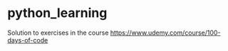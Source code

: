 # python_learning
Solution to exercises in the course
https://www.udemy.com/course/100-days-of-code
